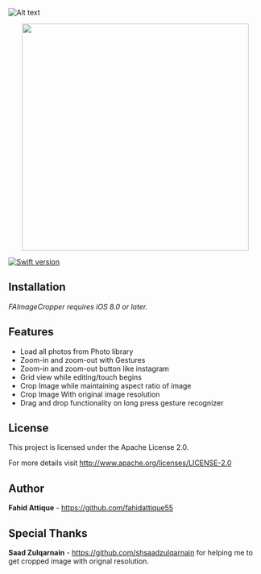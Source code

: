 ![Alt text](http://i.imgur.com/LqJCgcv.png "FAImageCropper-Logo")


<p align="center">
    <a href="http://i.imgur.com/SEoCj6z.gif">
        <img src="http://i.imgur.com/SEoCj6z.gif" height="450">
    </a>
</p>


[![Swift version](https://img.shields.io/badge/swift-3.0-orange.svg?style=flat.svg)](https://img.shields.io/badge/swift-3.0-orange.svg?style=flat.svg)








## Installation

*FAImageCropper requires iOS 8.0 or later.*


## Features

* Load all photos from Photo library
* Zoom-in and zoom-out with Gestures
* Zoom-in and zoom-out button like instagram
* Grid view while editing/touch begins
* Crop Image while maintaining aspect ratio of image
* Crop Image With original image resolution
* Drag and drop functionality on long press gesture recognizer

## License

This project is licensed under the  Apache License 2.0. 

For more details visit http://www.apache.org/licenses/LICENSE-2.0


## Author

**Fahid Attique** - https://github.com/fahidattique55


## Special Thanks

**Saad Zulqarnain** - https://github.com/shsaadzulqarnain for helping me to get cropped image with orignal resolution.
